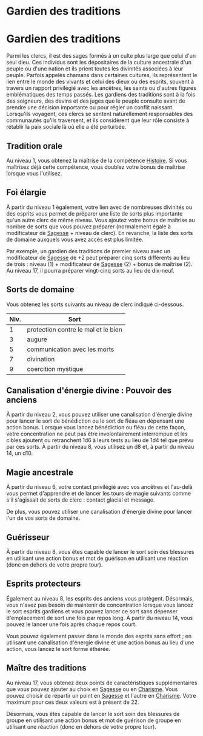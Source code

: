 [][Items]

# Gardien des traditions

[][Generic]

# Gardien des traditions

Parmi les clercs, il est des sages formés à un culte plus large que celui d'un seul dieu. Ces individus sont les dépositaires de la culture ancestrale d'un peuple ou d'une nation et ils prient toutes les divinités associées à leur peuple. Parfois appelés chamans dans certaines cultures, ils représentent le lien entre le monde des vivants et celui des dieux ou des esprits, souvent à travers un rapport privilégié avec les ancêtres, les saints ou d'autres figures emblématiques des temps passés. Les gardiens des traditions sont à la fois des soigneurs, des devins et des juges que le peuple consulte avant de prendre une décision importante ou pour régler un conflit naissant. Lorsqu'ils voyagent, ces clercs se sentent naturellement responsables des communautés qu'ils traversent, et ils considèrent que leur rôle consiste à rétablir la paix sociale là où elle a été perturbée.

[][Generic]

## Tradition orale

Au niveau 1, vous obtenez la maîtrise de la compétence [Histoire]. Si vous maîtrisez déjà cette compétence, vous doublez votre bonus de maîtrise lorsque vous l'utilisez.

[][Generic]

## Foi élargie

À partir du niveau 1 également, votre lien avec de nombreuses divinités ou des esprits vous permet de préparer une liste de sorts plus importante qu'un autre clerc de même niveau. Vous ajoutez votre bonus de maîtrise au nombre de sorts que vous pouvez préparer (normalement égale à modificateur de [Sagesse] + niveau de clerc). En revanche, la liste des sorts de domaine auxquels vous avez accès est plus limitée.

Par exemple, un gardien des traditions de premier niveau avec un modificateur de [Sagesse] de +2 peut préparer cinq sorts différents au lieu de trois : niveau (1) + modificateur de [Sagesse] (2) + bonus de maîtrise (2). Au niveau 17, il pourra préparer vingt-cinq sorts au lieu de dix-neuf.

[][Generic]

## Sorts de domaine

Vous obtenez les sorts suivants au niveau de clerc indiqué ci-dessous.

|Niv.|Sort|
|---|---|
|1|protection contre le mal et le bien|
|3|augure|
|5|communication avec les morts|
|7|divination|
|9|coercition mystique|

[][Generic]

## Canalisation d'énergie divine : Pouvoir des anciens

À partir du niveau 2, vous pouvez utiliser une canalisation d'énergie divine pour lancer le sort de bénédiction ou le sort de fléau en dépensant une action bonus. Lorsque vous lancez bénédiction ou fléau de cette façon, votre concentration ne peut pas être involontairement interrompue et les cibles ajoutent ou retranchent 1d6 à leurs tests au lieu de 1d4 tel que prévu par ces sorts. À partir du niveau 8, vous utilisez un d8 et, à partir du niveau 14, un d10.

[][Generic]

## Magie ancestrale

À partir du niveau 6, votre contact privilégié avec vos ancêtres et l'au-delà vous permet d'apprendre et de lancer les tours de magie suivants comme s'il s'agissait de sorts de clerc : contact glacial et message.

De plus, vous pouvez utiliser une canalisation d'énergie divine pour lancer l'un de vos sorts de domaine.

[][Generic]

## Guérisseur

À partir du niveau 8, vous êtes capable de lancer le sort soin des blessures en utilisant une action bonus et mot de guérison en utilisant une réaction (donc en dehors de votre propre tour).

[][Generic]

## Esprits protecteurs

Également au niveau 8, les esprits des anciens vous protègent. Désormais, vous n'avez pas besoin de maintenir de concentration lorsque vous lancez le sort esprits gardiens et vous pouvez lancer ce sort sans dépenser d'emplacement de sort une fois par repos long. À partir du niveau 14, vous pouvez le lancer une fois après chaque repos court.

Vous pouvez également passer dans le monde des esprits sans effort ; en utilisant une canalisation d'énergie divine et une action bonus au lieu d'une action, vous lancez le sort forme éthérée.

[][Generic]

## Maître des traditions

Au niveau 17, vous obtenez deux points de caractéristiques supplémentaires que vous pouvez ajouter au choix en [Sagesse] ou en [Charisme]. Vous pouvez choisir de répartir un point en [Sagesse] et l'autre en [Charisme]. Votre maximum pour ces deux valeurs est à présent de 22.

Désormais, vous êtes capable de lancer le sort soin des blessures de groupe en utilisant une action bonus et mot de guérison de groupe en utilisant une réaction (donc en dehors de votre propre tour).


[Force]: abilities_strength_hd.md
[Dextérité]: abilities_dexterity_hd.md
[Constitution]: abilities_constitution_hd.md
[Intelligence]: abilities_intelligence_hd.md
[Sagesse]: abilities_wisdom_hd.md
[Charisme]: abilities_charisma_hd.md

[Histoire]: abilities_intelligence_hd.md#histoire


[Items]: #
[Generic]: #
